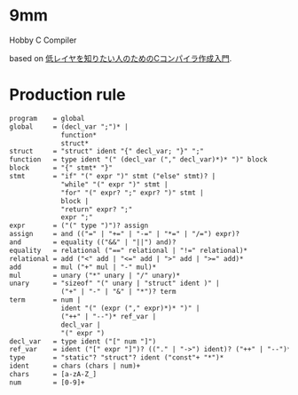 # 9mm
Hobby C Compiler

based on [低レイヤを知りたい人のためのCコンパイラ作成入門](https://www.sigbus.info/compilerbook/#%E9%9B%BB%E5%8D%93%E3%83%AC%E3%83%99%E3%83%AB%E3%81%AE%E8%A8%80%E8%AA%9E%E3%81%AE%E4%BD%9C%E6%88%90).


# Production rule
```txt
program    = global
global     = (decl_var ";")* |
             function*
             struct*
struct     = "struct" ident "{" decl_var; "}" ";"
function   = type ident "(" (decl_var ("," decl_var)*)* ")" block
block      = "{" stmt* "}"
stmt       = "if" "(" expr ")" stmt ("else" stmt)? |
             "while" "(" expr ")" stmt |
             "for" "(" expr? ";" expr? ")" stmt |
             block |
             "return" expr? ";"
             expr ";"
expr       = ("(" type ")")? assign
assign     = and (("=" | "+=" | "-=" | "*=" | "/=") expr)?
and        = equality (("&&" | "||") and)?
equality   = relational ("==" relational | "!=" relational)*
relational = add ("<" add | "<=" add | ">" add | ">=" add)*
add        = mul ("+" mul | "-" mul)*
mul        = unary ("*" unary | "/" unary)*
unary      = "sizeof" "(" unary | "struct" ident )" |
             ("+" | "-" | "&" | "*")? term
term       = num |
             ident "(" (expr ("," expr)*)* ")" |
             ("++" | "--")* ref_var |
             decl_var |
             "(" expr ")
decl_var   = type ident ("[" num "]")
ref_var    = ident ("[" expr "]")? (("." | "->") ident)? ("++" | "--")*
type       = "static"? "struct"? ident ("const"+ "*")*
ident      = chars (chars | num)+
chars      = [a-zA-Z_]
num        = [0-9]+
```
